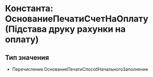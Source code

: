 ﻿# Константа: ОснованиеПечатиСчетНаОплату (Підстава друку рахунки на оплату)

## Тип значения

- Перечисление.ОснованиеПечатиСпособНачальногоЗаполнение

